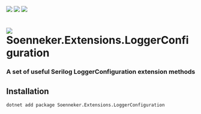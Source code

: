 [![](https://img.shields.io/nuget/v/Soenneker.Extensions.LoggerConfiguration.svg?style=for-the-badge)](https://www.nuget.org/packages/Soenneker.Extensions.LoggerConfiguration/)
[![](https://img.shields.io/github/actions/workflow/status/soenneker/soenneker.extensions.loggerconfiguration/publish-package.yml?style=for-the-badge)](https://github.com/soenneker/soenneker.extensions.loggerconfiguration/actions/workflows/publish-package.yml)
[![](https://img.shields.io/nuget/dt/Soenneker.Extensions.LoggerConfiguration.svg?style=for-the-badge)](https://www.nuget.org/packages/Soenneker.Extensions.LoggerConfiguration/)

# ![](https://user-images.githubusercontent.com/4441470/224455560-91ed3ee7-f510-4041-a8d2-3fc093025112.png) Soenneker.Extensions.LoggerConfiguration
### A set of useful Serilog LoggerConfiguration extension methods

## Installation

```
dotnet add package Soenneker.Extensions.LoggerConfiguration
```
